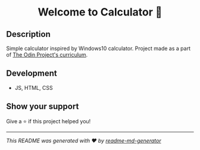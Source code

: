 <h1 align="center">Welcome to Calculator 👋</h1>
<p>
</p>

## Description

Simple calculator inspired by Windows10 calculator. Project made as a part of [The Odin Project's curriculum](https://www.theodinproject.com/paths/foundations/courses/foundations/lessons/calculator).

## Development

- JS, HTML, CSS

## Show your support

Give a ⭐️ if this project helped you!

---

_This README was generated with ❤️ by [readme-md-generator](https://github.com/kefranabg/readme-md-generator)_

